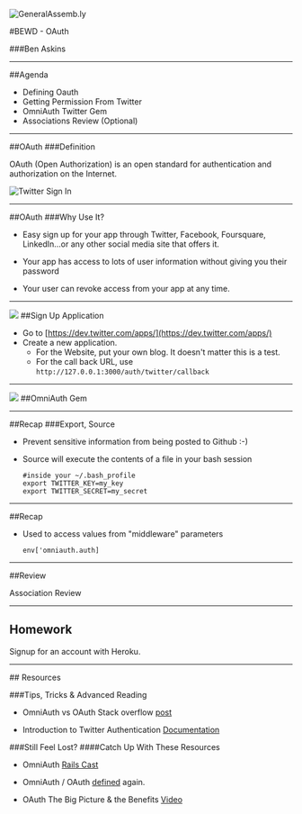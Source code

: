 ![GeneralAssemb.ly](https://github.com/generalassembly/ga-ruby-on-rails-for-devs/raw/master/images/ga.png "GeneralAssemb.ly")

#BEWD - OAuth

###Ben Askins


---


##Agenda

*	Defining Oauth
*	Getting Permission From Twitter
*	OmniAuth Twitter Gem
*	Associations Review (Optional)

---
##OAuth
###Definition

OAuth (Open Authorization) is an open standard for authentication and authorization on the Internet.

![Twitter Sign In](../../assets/rails/sign_in_twitter.png)

---


##OAuth
###Why Use It?

*	Easy sign up for your app through Twitter, Facebook, Foursquare, LinkedIn…or any other social media site that offers it.

*	Your app has access to lots of user information without giving you their password

*	Your user can revoke access from your app at any time.

---


<img id ='icon' src="../../assets/ICL_icons/Code_along_icon_md.png">
##Sign Up Application

*	Go to [https://dev.twitter.com/apps/](https://dev.twitter.com/apps/)
*	Create a new application. 
	*	For the Website, put your own blog. It doesn't matter this is a test. 
	*	For the call back URL, use ```http://127.0.0.1:3000/auth/twitter/callback``` 

---



<img id ='icon' src="../../assets/ICL_icons/Code_along_icon_md.png">
##OmniAuth Gem 


---

##Recap
###Export, Source

*	Prevent sensitive information from being posted to Github :-)

*	Source will execute the contents of a file in your bash session

		#inside your ~/.bash_profile
		export TWITTER_KEY=my_key                                           
		export TWITTER_SECRET=my_secret

---



##Recap

*	Used to access values from "middleware" parameters


		env['omniauth.auth]

---



##Review

Association Review

---



## Homework

Signup for an account with Heroku.

---


<div id="resources">
## Resources


###Tips, Tricks & Advanced Reading

*	OmniAuth vs OAuth Stack overflow [post](http://stackoverflow.com/questions/6715572/omniauth-vs-oauth-plugin)

*	Introduction to Twitter Authentication [Documentation](https://dev.twitter.com/docs/auth/using-oauth)

###Still Feel Lost?
####Catch Up With These Resources

*	OmniAuth [Rails Cast](http://railscasts.com/episodes/235-omniauth-part-1)

*	OmniAuth / OAuth [defined](http://searchsoa.techtarget.com/definition/OAuth) again.

*	OAuth The Big Picture & the Benefits [Video](http://apigee.com/about/api-best-practices/oauth-big-picture-0)


